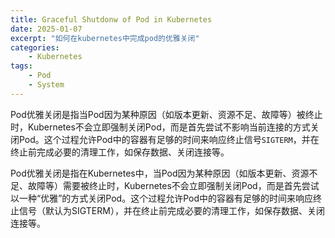 ```yaml
---
title: Graceful Shutdonw of Pod in Kubernetes
date: 2025-01-07
excerpt: "如何在kubernetes中完成pod的优雅关闭"
categories: 
    - Kubernetes
tags: 
    - Pod
    - System
---
```


Pod优雅关闭是指当Pod因为某种原因（如版本更新、资源不足、故障等）被终止时，Kubernetes不会立即强制关闭Pod，而是首先尝试不影响当前连接的方式关闭Pod。这个过程允许Pod中的容器有足够的时间来响应终止信号`SIGTERM`，并在终止前完成必要的清理工作，如保存数据、关闭连接等。


Pod优雅关闭是指在Kubernetes中，当Pod因为某种原因（如版本更新、资源不足、故障等）需要被终止时，Kubernetes不会立即强制关闭Pod，而是首先尝试以一种“优雅”的方式关闭Pod。这个过程允许Pod中的容器有足够的时间来响应终止信号（默认为SIGTERM），并在终止前完成必要的清理工作，如保存数据、关闭连接等。


